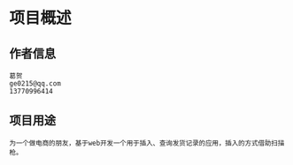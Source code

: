 # 项目概述

## 作者信息
    葛贺
    ge0215@qq.com
    13770996414

## 项目用途
    为一个做电商的朋友，基于web开发一个用于插入、查询发货记录的应用，插入的方式借助扫描枪。

